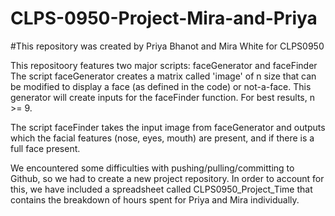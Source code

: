 # CLPS-0950-Project-Mira-and-Priya
#This repository was created by Priya Bhanot and Mira White for CLPS0950

This repositoory features two major scripts: faceGenerator and faceFinder
The script faceGenerator creates a matrix called 'image' of n size that can be modified to display a face (as defined in the code) or not-a-face. This generator will create inputs for the faceFinder function. For best results, n >= 9. 

The script faceFinder takes the input image from faceGenerator and outputs which the facial features (nose, eyes, mouth) are present, and if there is a full face present.  


We encountered some difficulties with pushing/pulling/committing to Github, so we had to create a new project repository. In order to account for this, we have included a spreadsheet called CLPS0950_Project_Time that contains the breakdown of hours spent for Priya and Mira individually. 
